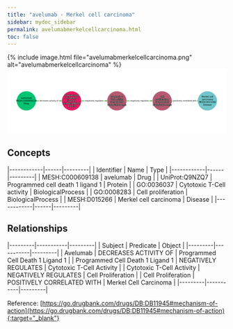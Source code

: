 ```yaml
---
title: "avelumab - Merkel cell carcinoma"
sidebar: mydoc_sidebar
permalink: avelumabmerkelcellcarcinoma.html
toc: false 
---
```


{% include image.html file="avelumabmerkelcellcarcinoma.png" alt="avelumabmerkelcellcarcinoma" %}![Path Visualization](/images/avelumabmerkelcellcarcinoma.png)

## Concepts

|------------|------|---------|
| Identifier | Name | Type    |
|------------|------|---------|
| MESH:C000609138 | avelumab | Drug |
| UniProt:Q9NZQ7 | Programmed cell death 1 ligand 1 | Protein |
| GO:0036037 | Cytotoxic T-Cell activity | BiologicalProcess |
| GO:0008283 | Cell proliferation | BiologicalProcess |
| MESH:D015266 | Merkel cell carcinoma | Disease |
|------------|------|---------|

## Relationships

|---------|-----------|---------|
| Subject | Predicate | Object  |
|---------|-----------|---------|
| Avelumab | DECREASES ACTIVITY OF | Programmed Cell Death 1 Ligand 1 |
| Programmed Cell Death 1 Ligand 1 | NEGATIVELY REGULATES | Cytotoxic T-Cell Activity |
| Cytotoxic T-Cell Activity | NEGATIVELY REGULATES | Cell Proliferation |
| Cell Proliferation | POSITIVELY CORRELATED WITH | Merkel Cell Carcinoma |
|---------|-----------|---------|

Reference: [https://go.drugbank.com/drugs/DB:DB11945#mechanism-of-action](https://go.drugbank.com/drugs/DB:DB11945#mechanism-of-action){:target="_blank"}